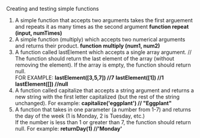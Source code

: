 Creating and testing simple functions
1.  A simple function that accepts two arguments
    takes the first arguement and repeats it as many times as the second argument
    **function repeat (input, numTimes)** 
2.  A simple function (multiply) which accepts two numerical arguments 
    and returns their product.
    **function multiply (num1, num2)**
3.  A function called lastElement which accepts a single array argument.
    // The function should return the last element of the array (without removing the element).
    If the array is empty, the function should return null.  
    FOR EXAMPLE:
    **lastElement([3,5,7]) //7**
    **lastElement([1]) //1**
    **lastElement([]) //null**
4.  A function called capitalize that accepts a string argument 
    and returns a new string with the first letter capitalized (but the rest of the string unchanged). 
    For example: **capitalize('eggplant') // "Eggplant"**
5.  A function that takes in one parameter (a number from 1-7) 
    and returns the day of the week (1 is Monday, 2 is Tuesday, etc.)  
    If the number is less than 1 or greater than 7, 
    the function should return null.
    For example: **returnDay(1) //'Monday'** 